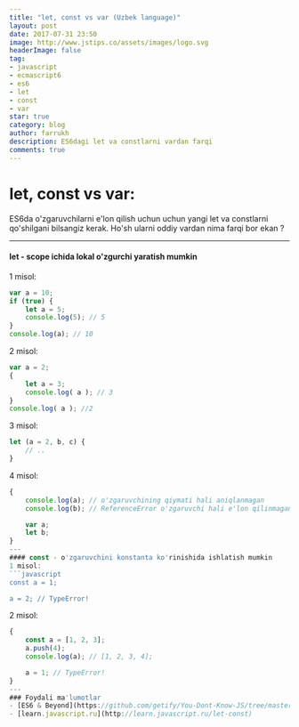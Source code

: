 ```yaml
---
title: "let, const vs var (Uzbek language)"
layout: post
date: 2017-07-31 23:50
image: http://www.jstips.co/assets/images/logo.svg
headerImage: false
tag:
- javascript 
- ecmascript6
- es6
- let
- const
- var
star: true
category: blog
author: farrukh
description: ES6dagi let va constlarni vardan farqi
comments: true
---
```


# let, const vs var:

ES6da o'zgaruvchilarni e'lon qilish uchun uchun yangi let va constlarni qo'shilgani bilsangiz kerak.
Ho'sh ularni oddiy vardan nima farqi bor ekan ? 

---
#### let - scope ichida lokal o'zgurchi yaratish mumkin
1 misol:
```javascript
var a = 10;
if (true) {
    let a = 5;
    console.log(5); // 5
}
console.log(a); // 10
```

2 misol:
```javascript
var a = 2;
{
    let a = 3;
    console.log( a ); // 3
}
console.log( a ); //2
``` 

3 misol:
```javascript
let (a = 2, b, c) {
    // .. 
}
```

4 misol:
```javascript
{
    console.log(a); // o'zgaruvchining qiymati hali aniqlanmagan
    console.log(b); // ReferenceError o'zgaruvchi hali e'lon qilinmagan

    var a;
    let b;
}
---
#### const - o'zgaruvchini konstanta ko'rinishida ishlatish mumkin
1 misol: 
```javascript
const a = 1;

a = 2; // TypeError!
```
2 misol: 
```javascript
{
    const a = [1, 2, 3];
    a.push(4);
    console.log(a); // [1, 2, 3, 4];

    a = 1; // TypeError!
}
---
### Foydali ma'lumotlar
- [ES6 & Beyond](https://github.com/getify/You-Dont-Know-JS/tree/master/es6%20%26%20beyond)
- [learn.javascript.ru](http://learn.javascript.ru/let-const)